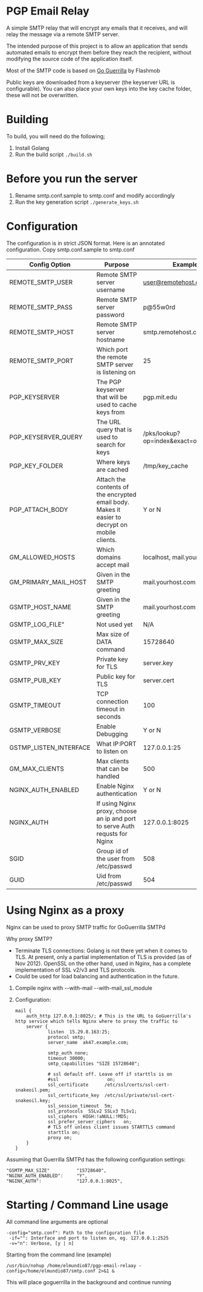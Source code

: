 
PGP Email Relay
====================

A simple SMTP relay that will encrypt any emails that it receives, and will relay
the message via a remote SMTP server.

The intended purpose of this project is to allow an application that sends automated emails to encrypt them before they reach the recipient, without modifying the source code of the application itself.

Most of the SMTP code is based on [Go Guerrilla](https://github.com/flashmob/go-guerrilla) by Flashmob

Public keys are downloaded from a keyserver (the keyserver URL is configurable). You can also place your own keys into the key cache folder, these will not be overwritten.


Building
===========================

To build, you will need do the following;

1. Install Golang 
2. Run the build script ```./build.sh```


Before you run the server
===========================

1. Rename smtp.conf.sample to smtp.conf and modify accordingly
2. Run the key generation script ```./generate_keys.sh```


Configuration
============================================
The configuration is in strict JSON format. Here is an annotated configuration.
Copy smtp.conf.sample to smtp.conf

| Config Option  | Purpose  | Example |
|---|---|---|
|REMOTE_SMTP_USER|Remote SMTP server username| user@remotehost.com |
|REMOTE_SMTP_PASS|Remote SMTP server password| p@55w0rd |
|REMOTE_SMTP_HOST|Remote SMTP server hostname| smtp.remotehost.com |
|REMOTE_SMTP_PORT|Which port the remote SMTP server is listening on| 25 |
|PGP_KEYSERVER|The PGP keyserver that will be used to cache keys from| pgp.mit.edu |
|PGP_KEYSERVER_QUERY|The URL query that is used to search for keys| /pks/lookup?op=index&exact=on&search= |
|PGP_KEY_FOLDER|Where keys are cached| /tmp/key_cache |
|PGP_ATTACH_BODY|Attach the contents of the encrypted email body. Makes it easier to decrypt on mobile clients.| Y or N |
|GM_ALLOWED_HOSTS|Which domains accept mail| localhost, mail.yourhost.com |
|GM_PRIMARY_MAIL_HOST|Given in the SMTP greeting| mail.yourhost.com |
|GSMTP_HOST_NAME|Given in the SMTP greeting| mail.yourhost.com |
|GSMTP_LOG_FILE"|Not used yet| N/A |
|GSMTP_MAX_SIZE|Max size of DATA command| 15728640 |
|GSMTP_PRV_KEY|Private key for TLS|server.key|
|GSMTP_PUB_KEY|Public key for TLS|server.cert|
|GSMTP_TIMEOUT|TCP connection timeout in seconds|100|
|GSMTP_VERBOSE|Enable Debugging|Y or N|
|GSTMP_LISTEN_INTERFACE|What IP:PORT to listen on|127.0.0.1:25|
|GM_MAX_CLIENTS|Max clients that can be handled|500|
|NGINX_AUTH_ENABLED| Enable Nginx authentication|Y or N|
|NGINX_AUTH|If using Nginx proxy, choose an ip and port to serve Auth requsts for Nginx|127.0.0.1:8025|
|SGID|Group id of the user from /etc/passwd|508|
|GUID|Uid from /etc/passwd|504|

Using Nginx as a proxy
=========================================================
Nginx can be used to proxy SMTP traffic for GoGuerrilla SMTPd

Why proxy SMTP?

 *	Terminate TLS connections: Golang is not there yet when it comes to TLS.
At present, only a partial implementation of TLS is provided (as of Nov 2012). 
OpenSSL on the other hand, used in Nginx, has a complete implementation of
SSL v2/v3 and TLS protocols.
 *	Could be used for load balancing and authentication in the future.

 1.	Compile nginx with --with-mail --with-mail_ssl_module

 2.	Configuration:

	
		mail {
	        auth_http 127.0.0.1:8025/; # This is the URL to GoGuerrilla's http service which tells Nginx where to proxy the traffic to 								
	        server {
	                listen  15.29.8.163:25;
	                protocol smtp;
	                server_name  ak47.example.com;
	
	                smtp_auth none;
	                timeout 30000;
					smtp_capabilities "SIZE 15728640";
					
					# ssl default off. Leave off if starttls is on
	                #ssl                  on;
	                ssl_certificate      /etc/ssl/certs/ssl-cert-snakeoil.pem;
	                ssl_certificate_key  /etc/ssl/private/ssl-cert-snakeoil.key;
	                ssl_session_timeout  5m;
	                ssl_protocols  SSLv2 SSLv3 TLSv1;
	                ssl_ciphers  HIGH:!aNULL:!MD5;
	                ssl_prefer_server_ciphers   on;
					# TLS off unless client issues STARTTLS command
	                starttls on;
	                proxy on;
	        }
		}
	
			
Assuming that Guerrilla SMTPd has the following configuration settings:

	"GSMTP_MAX_SIZE"		  "15728640",
	"NGINX_AUTH_ENABLED":     "Y",
	"NGINX_AUTH":             "127.0.0.1:8025", 


Starting / Command Line usage
==========================================================

All command line arguments are optional

	-config="smtp.conf": Path to the configuration file
	 -if="": Interface and port to listen on, eg. 127.0.0.1:2525
	 -v="n": Verbose, [y | n]

Starting from the command line (example)

	/usr/bin/nohup /home/elmundio87/pgp-email-relaay -config=/home/elmundio87/smtp.conf 2>&1 &

This will place goguerrilla in the background and continue running
